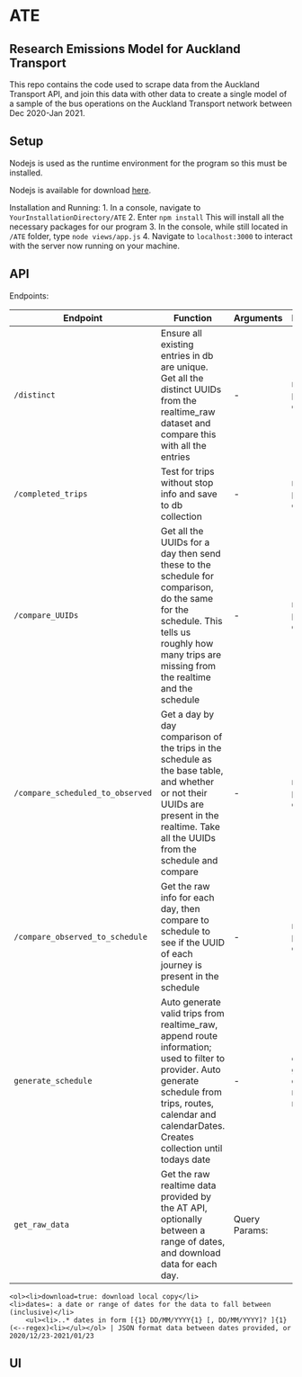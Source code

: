 # ATE
## Research Emissions Model for Auckland Transport

This repo contains the code used to scrape data from the Auckland Transport API, and join this data with other data to create a single model of a sample of the bus operations on the Auckland Transport network between Dec 2020-Jan 2021.

## Setup

Nodejs is used as the runtime environment for the program so this must be installed.

Nodejs is available for download [here](https://nodejs.org/en/download/).

Installation and Running:
    1.  In a console, navigate to `YourInstallationDirectory/ATE`
    2.  Enter `npm install`
        This will install all the necessary packages for our program
    3.  In the console, while still located in `/ATE` folder, type `node views/app.js`
    4.  Navigate to `localhost:3000` to interact with the server now running on your machine.

## API

Endpoints:

  Endpoint | Function | Arguments | Response
--- | --- | --- | ---
`/distinct` | Ensure all existing entries in db are unique. Get all the distinct UUIDs from the realtime_raw dataset and compare this with all the entries | - |  none, prints to console
`/completed_trips` | Test for trips without stop info and save to db collection | - | none, prints to console
`/compare_UUIDs` | Get all the UUIDs for a day then send these to the schedule for comparison, do the same for the schedule. This tells us roughly how many trips are missing from the realtime and the schedule | - | none, prints to console
`/compare_scheduled_to_observed` | Get a day by day comparison of the trips in the schedule as the base table, and whether or not their UUIDs are present in the realtime. Take all the UUIDs from the schedule and compare | - | none, prints to console
`/compare_observed_to_schedule` | Get the raw info for each day, then compare to schedule to see if the UUID of each journey is present in the schedule | - | none, prints to console.
`generate_schedule` |   Auto generate valid trips from realtime_raw, append route information; used to filter to provider. Auto generate schedule from trips, routes, calendar and calendarDates. Creates collection until todays date | - | either generated data or response message
`get_raw_data` | Get the raw realtime data provided by the AT API, optionally between a range of dates, and download data for each day. | Query Params: 
    <ol><li>download=true: download local copy</li>
    <li>dates=: a date or range of dates for the data to fall between (inclusive)</li>
        <ul><li>..* dates in form [{1} DD/MM/YYYY{1} [, DD/MM/YYYY]? ]{1} (<--regex)<li></ul></ol> | JSON format data between dates provided, or 2020/12/23-2021/01/23

## UI